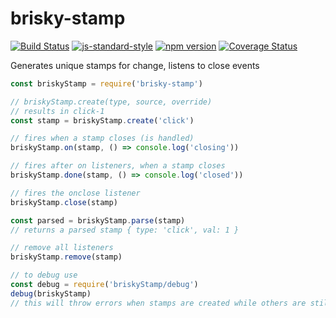 # brisky-stamp
[![Build Status](https://travis-ci.org/vigour-io/brisky-stamp.svg?branch=master)](https://travis-ci.org/vigour-io/brisky-stamp)
[![js-standard-style](https://img.shields.io/badge/code%20style-standard-brightgreen.svg)](http://standardjs.com/)
[![npm version](https://badge.fury.io/js/brisky-stamp.svg)](https://badge.fury.io/js/brisky-stamp)
[![Coverage Status](https://coveralls.io/repos/github/vigour-io/brisky-stamp/badge.svg?branch=master)](https://coveralls.io/github/vigour-io/brisky-stamp?branch=master)

Generates unique stamps for change, listens to close events

```javascript
const briskyStamp = require('brisky-stamp')

// briskyStamp.create(type, source, override)
// results in click-1
const stamp = briskyStamp.create('click')

// fires when a stamp closes (is handled)
briskyStamp.on(stamp, () => console.log('closing'))

// fires after on listeners, when a stamp closes
briskyStamp.done(stamp, () => console.log('closed'))

// fires the onclose listener
briskyStamp.close(stamp)

const parsed = briskyStamp.parse(stamp)
// returns a parsed stamp { type: 'click', val: 1 }

// remove all listeners
briskyStamp.remove(stamp)

// to debug use
const debug = require('briskyStamp/debug')
debug(briskyStamp)
// this will throw errors when stamps are created while others are still open

```
